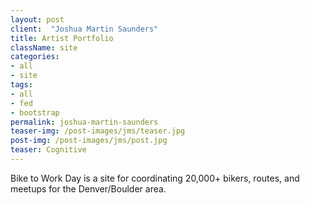 ```yaml
---
layout: post
client:  "Joshua Martin Saunders"
title: Artist Portfolio
className: site
categories: 
- all
- site
tags:
- all
- fed
- bootstrap
permalink: joshua-martin-saunders
teaser-img: /post-images/jms/teaser.jpg
post-img: /post-images/jms/post.jpg
teaser: Cognitive 
---
```

Bike to Work Day is a site for coordinating 20,000+ bikers, routes, and meetups for the Denver/Boulder area.
